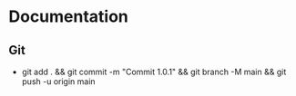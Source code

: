 # Documentation

## Git
- git add . && git commit -m "Commit 1.0.1" && git branch -M main && git push -u origin main
